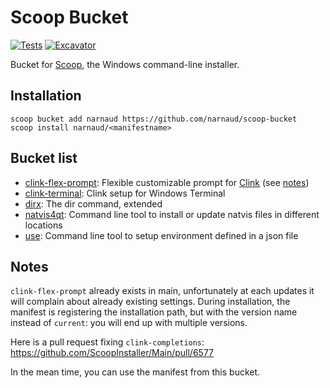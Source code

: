 # Scoop Bucket

[![Tests](https://github.com/narnaud/scoop-bucket/actions/workflows/ci.yml/badge.svg)](https://github.com/narnaud/scoop-bucket/actions/workflows/ci.yml) [![Excavator](https://github.com/narnaud/scoop-bucket/actions/workflows/excavator.yml/badge.svg)](https://github.com/narnaud/scoop-bucket/actions/workflows/excavator.yml)

Bucket for [Scoop](https://scoop.sh), the Windows command-line installer.

## Installation

```pwsh
scoop bucket add narnaud https://github.com/narnaud/scoop-bucket
scoop install narnaud/<manifestname>
```

## Bucket list

- [clink-flex-prompt](https://github.com/chrisant996/clink-flex-prompt): Flexible customizable prompt for [Clink](https://chrisant996.github.io/clink/) (see [notes](#notes))
- [clink-terminal](https://github.com/narnaud/clink-terminal): Clink setup for Windows Terminal
- [dirx](https://github.com/chrisant996/dirx): The dir command, extended
- [natvis4qt](https://github.com/narnaud/natvis4qt): Command line tool to install or update natvis files in different locations
- [use](https://github.com/narnaud/use): Command line tool to setup environment defined in a json file

## Notes

 `clink-flex-prompt` already exists in main, unfortunately at each updates it will complain about already existing settings. During installation, the manifest is registering the installation path, but with the version name instead of `current`: you will end up with multiple versions.

Here is a pull request fixing `clink-completions`: <https://github.com/ScoopInstaller/Main/pull/6577>

In the mean time, you can use the manifest from this bucket.
